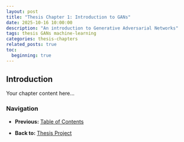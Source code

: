 ```yaml
---
layout: post
title: "Thesis Chapter 1: Introduction to GANs"
date: 2025-10-16 10:00:00
description: "An introduction to Generative Adversarial Networks"
tags: thesis GANs machine-learning
categories: thesis-chapters
related_posts: true
toc:
  beginning: true
---
```


## Introduction

Your chapter content here...

### Navigation
- **Previous:** [Table of Contents](/projects/thesis/)
<!-- - **Next:** [Chapter 2: Variational Foundations](/blog/2025/thesis-chapter-2/) -->
- **Back to:** [Thesis Project](/projects/thesis/)